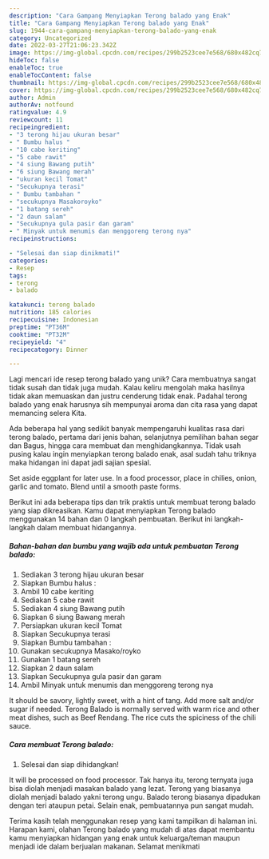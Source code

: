 ```yaml
---
description: "Cara Gampang Menyiapkan Terong balado yang Enak"
title: "Cara Gampang Menyiapkan Terong balado yang Enak"
slug: 1944-cara-gampang-menyiapkan-terong-balado-yang-enak
category: Uncategorized
date: 2022-03-27T21:06:23.342Z
image: https://img-global.cpcdn.com/recipes/299b2523cee7e568/680x482cq70/terong-balado-foto-resep-utama.jpg
hideToc: false
enableToc: true
enableTocContent: false
thumbnail: https://img-global.cpcdn.com/recipes/299b2523cee7e568/680x482cq70/terong-balado-foto-resep-utama.jpg
cover: https://img-global.cpcdn.com/recipes/299b2523cee7e568/680x482cq70/terong-balado-foto-resep-utama.jpg
author: Admin
authorAv: notfound
ratingvalue: 4.9
reviewcount: 11
recipeingredient:
- "3 terong hijau ukuran besar"
- " Bumbu halus "
- "10 cabe keriting"
- "5 cabe rawit"
- "4 siung Bawang putih"
- "6 siung Bawang merah"
- "ukuran kecil Tomat"
- "Secukupnya terasi"
- " Bumbu tambahan "
- "secukupnya Masakoroyko"
- "1 batang sereh"
- "2 daun salam"
- "Secukupnya gula pasir dan garam"
- " Minyak untuk menumis dan menggoreng terong nya"
recipeinstructions:

- "Selesai dan siap dinikmati!"
categories:
- Resep
tags:
- terong
- balado

katakunci: terong balado 
nutrition: 185 calories
recipecuisine: Indonesian
preptime: "PT36M"
cooktime: "PT32M"
recipeyield: "4"
recipecategory: Dinner

---
```





Lagi mencari ide resep terong balado yang unik? Cara membuatnya sangat tidak susah dan tidak juga mudah. Kalau keliru mengolah maka hasilnya tidak akan memuaskan dan justru cenderung tidak enak. Padahal terong balado yang enak harusnya sih mempunyai aroma dan cita rasa yang dapat memancing selera Kita.





Ada beberapa hal yang sedikit banyak mempengaruhi kualitas rasa dari terong balado, pertama dari jenis bahan, selanjutnya pemilihan bahan segar dan Bagus, hingga cara membuat dan menghidangkannya. Tidak usah pusing kalau ingin menyiapkan terong balado enak,      asal sudah tahu triknya maka hidangan ini dapat jadi sajian spesial.














Set aside eggplant for later use. In a food processor, place in chilies, onion, garlic and tomato. Blend until a smooth paste forms.






Berikut ini ada beberapa tips dan trik praktis untuk membuat terong balado yang siap dikreasikan. Kamu dapat menyiapkan Terong balado menggunakan 14 bahan dan 0 langkah pembuatan. Berikut ini langkah-langkah dalam membuat hidangannya.

<!--inarticleads1-->

##### Bahan-bahan dan bumbu yang wajib ada untuk pembuatan Terong balado:

1. Sediakan 3 terong hijau ukuran besar
1. Siapkan  Bumbu halus :
1. Ambil 10 cabe keriting
1. Sediakan 5 cabe rawit
1. Sediakan 4 siung Bawang putih
1. Siapkan 6 siung Bawang merah
1. Persiapkan ukuran kecil Tomat
1. Siapkan Secukupnya terasi
1. Siapkan  Bumbu tambahan :
1. Gunakan secukupnya Masako/royko
1. Gunakan 1 batang sereh
1. Siapkan 2 daun salam
1. Siapkan Secukupnya gula pasir dan garam
1. Ambil  Minyak untuk menumis dan menggoreng terong nya


It should be savory, lightly sweet, with a hint of tang. Add more salt and/or sugar if needed. Terong Balado is normally served with warm rice and other meat dishes, such as Beef Rendang. The rice cuts the spiciness of the chili sauce. 

<!--inarticleads2-->

##### Cara membuat Terong balado:


1. Selesai dan siap dihidangkan!

It will be processed on food processor. Tak hanya itu, terong ternyata juga bisa diolah menjadi masakan balado yang lezat. Terong yang biasanya diolah menjadi balado yakni terong ungu. Balado terong biasanya dipadukan dengan teri ataupun petai. Selain enak, pembuatannya pun sangat mudah. 

Terima kasih telah menggunakan resep yang kami tampilkan di halaman ini. Harapan kami, olahan Terong balado yang mudah di atas dapat membantu kamu menyiapkan hidangan yang enak untuk keluarga/teman maupun menjadi ide dalam berjualan makanan. Selamat menikmati

